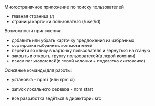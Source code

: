 Многостраничное приложение по поиску пользователей

- главная страница (/)
- страница  карточки пользователя (/user/id)

Возможности приложения:

- добавить или убрать карточку предложения из избранных
- сортировка избранных пользователей
- перейти по клику в карточку пользователя и вернуться на гланую
- закрыть и открыть группу пользователей(в левой колонки)
- поиск пользователей(в левой колонки + подсветка синтаксиса)

Основные команды для работы:
 
- установка - npm i (или npm ci) 

- запуск локального сервера - npm start

- все разработка ведёться в директории src 
